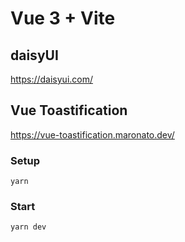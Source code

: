 # Vue 3 + Vite

## daisyUI

https://daisyui.com/

## Vue Toastification

https://vue-toastification.maronato.dev/

### Setup

`yarn`

### Start

`yarn dev`
